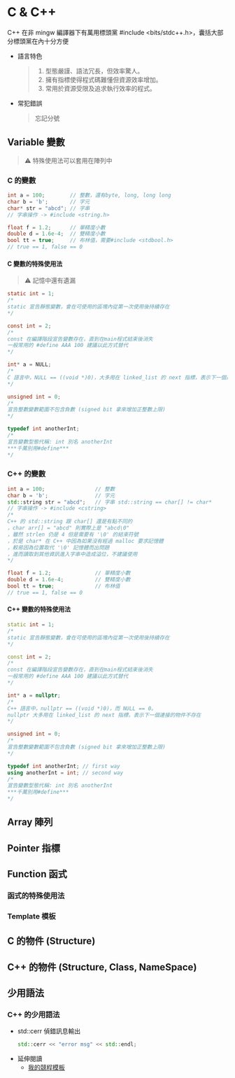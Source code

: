 # C & C++

C++ 在非 mingw 編譯器下有萬用標頭黨 #include <bits/stdc++.h>，囊括大部分標頭黨在內十分方便

- 語言特色

  > 1. 型態嚴謹、語法冗長，但效率驚人。
  > 2. 擁有指標使得程式碼難懂但資源效率增加。
  > 3. 常用於資源受限及追求執行效率的程式。

- 常犯錯誤
  > 忘記分號

## Variable 變數

> ⚠️ 特殊使用法可以套用在陣列中

### C 的變數

```.c
int a = 100;        // 整數，還有byte, long, long long
char b = 'b';       // 字元
char* str = "abcd"; // 字串
// 字串操作 -> #include <string.h>

float f = 1.2;      // 單精度小數
double d = 1.6e-4;  // 雙精度小數
bool tt = true;     // 布林值，需要#include <stdbool.h>
// true == 1, false == 0
```

#### C 變數的特殊使用法

> ⚠️ 記憶中還有遺漏

```.c
static int = 1;
/*
static 宣告靜態變數，會在可使用的區塊內從第一次使用後持續存在
*/

const int = 2;
/*
const 在編譯階段宣告變數存在，直到在main程式結束後消失
一般常用的 #define AAA 100 建議以此方式替代
*/

int* a = NULL;
/*
C 語言中，NULL == ((void *)0)，大多用在 linked_list 的 next 指標，表示下一個連接的物件不存在
*/

unsigned int = 0;
/*
宣告整數變數範圍不包含負數 (signed bit 拿來增加正整數上限)
*/

typedef int anotherInt;
/*
宣告變數型態代稱: int 別名 anotherInt
***千萬別用#define***
*/
```

### C++ 的變數

```.cpp
int a = 100;                // 整數
char b = 'b';               // 字元
std::string str = "abcd";   // 字串 std::string == char[] != char*
// 字串操作 -> #include <cstring>
/*
C++ 的 std::string 跟 char[] 還是有點不同的
，char arr[] = "abcd" 則實際上是 "abcd\0"
，雖然 strlen 仍是 4 但是需要有 '\0' 的結束符號
，於是 char* 在 C++ 中因為如果沒有經過 malloc 要求記憶體
，較易因為位置取代 '\0' 記憶體而出問題
，進而讀取到其他資訊進入字串中造成溢位，不建議使用
*/

float f = 1.2;              // 單精度小數
double d = 1.6e-4;          // 雙精度小數
bool tt = true;             // 布林值
// true == 1, false == 0
```

#### C++ 變數的特殊使用法

```.cpp
static int = 1;
/*
static 宣告靜態變數，會在可使用的區塊內從第一次使用後持續存在
*/

const int = 2;
/*
const 在編譯階段宣告變數存在，直到在main程式結束後消失
一般常用的 #define AAA 100 建議以此方式替代
*/

int* a = nullptr;
/*
C++ 語言中，nullptr == ((void *)0)，而 NULL == 0。
nullptr 大多用在 linked_list 的 next 指標，表示下一個連接的物件不存在
*/

unsigned int = 0;
/*
宣告整數變數範圍不包含負數 (signed bit 拿來增加正整數上限)
*/

typedef int anotherInt; // first way
using anotherInt = int; // second way
/*
宣告變數型態代稱: int 別名 anotherInt
***千萬別用#define***
*/
```

<!-- TODO undone -->

## Array 陣列

<!-- enum -->

## Pointer 指標

## Function 函式

### 函式的特殊使用法

### Template 模板

## C 的物件 (Structure)

## C++ 的物件 (Structure, Class, NameSpace)

## 少用語法

### C++ 的少用語法

- std::cerr 偵錯訊息輸出
  ```.cpp
  std::cerr << "error msg" << std::endl;
  ```
- 延伸閱讀
  - [我的競程模板](https://gist.github.com/Staler2019/0bbbfd4fb13413a44d48ed0ce91576ee)
